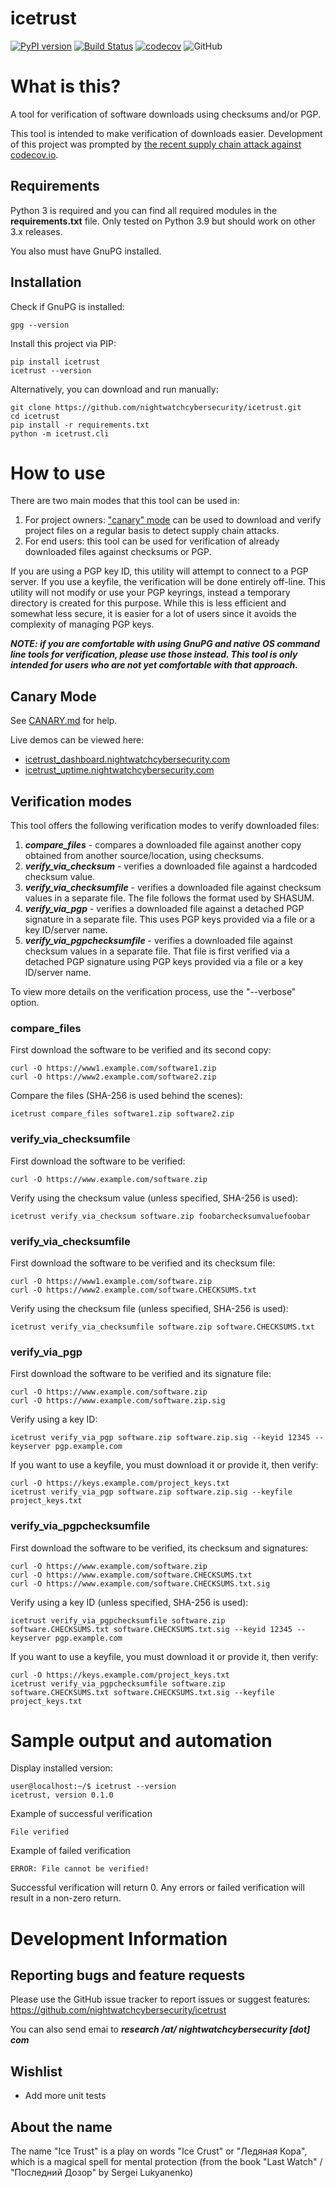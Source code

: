 # icetrust
[![PyPI version](https://badge.fury.io/py/icetrust.svg)](https://badge.fury.io/py/icetrust)
[![Build Status](https://github.com/nightwatchcybersecurity/icetrust/workflows/Test%20package/badge.svg?branch=master)](https://github.com/nightwatchcybersecurity/icetrust/actions)
[![codecov](https://codecov.io/gh/nightwatchcybersecurity/icetrust/branch/master/graph/badge.svg)](https://codecov.io/gh/nightwatchcybersecurity/icetrust)
![GitHub](https://img.shields.io/github/license/nightwatchcybersecurity/icetrust.svg)

# What is this?
A tool for verification of software downloads using checksums and/or PGP.

This tool is intended to make verification of downloads easier. Development of this project 
was prompted by [the recent supply chain attack against codecov.io](https://about.codecov.io/security-update/).

## Requirements
Python 3 is required and you can find all required modules in the **requirements.txt** file.
Only tested on Python 3.9 but should work on other 3.x releases.

You also must have GnuPG installed.

## Installation
Check if GnuPG is installed:
```
gpg --version
```

Install this project via PIP:
```
pip install icetrust
icetrust --version
```

Alternatively, you can download and run manually:
```
git clone https://github.com/nightwatchcybersecurity/icetrust.git
cd icetrust
pip install -r requirements.txt
python -m icetrust.cli
```

# How to use 
There are two main modes that this tool can be used in:
1. For project owners: ["canary" mode](CANARY.md) can be used to
   download and verify project files on a regular basis 
   to detect supply chain attacks.
2. For end users: this tool can be used for verification of
   already downloaded files against checksums or PGP.

If you are using a PGP key ID, this utility will attempt to connect to a PGP server. If you use a keyfile,
the verification will be done entirely off-line.  This utility will not modify or use your PGP keyrings, instead a temporary directory is created for this purpose.
While this is less efficient and somewhat less secure, it is easier for a lot of users since it avoids the
complexity of managing PGP keys.

***NOTE: if you are comfortable with using GnuPG and native OS command line tools for
verification, please use those instead. This tool is only intended for users who are not yet
comfortable with that approach.***

## Canary Mode
See [CANARY.md](CANARY.md) for help. 

Live demos can be viewed here:
- [icetrust_dashboard.nightwatchcybersecurity.com](https://icetrust_dashboard.nightwatchcybersecurity.com)
- [icetrust_uptime.nightwatchcybersecurity.com](https://icetrust_uptime.nightwatchcybersecurity.com)


## Verification modes
This tool offers the following verification modes to verify downloaded files:
1. ***compare_files*** - compares a downloaded file against another copy obtained from another
   source/location, using checksums.
2. ***verify_via_checksum*** - verifies a downloaded file against a hardcoded checksum value.
3. ***verify_via_checksumfile*** - verifies a downloaded file against checksum values in a separate
   file. The file follows the format used by SHASUM.
4. ***verify_via_pgp*** - verifies a downloaded file against a detached PGP signature in a separate
   file. This uses PGP keys provided via a file or a key ID/server name.
5. ***verify_via_pgpchecksumfile*** - verifies a downloaded file against checksum values in a separate
   file. That file is first verified via a detached PGP signature using PGP keys provided
   via a file or a key ID/server name.
   
To view more details on the verification process, use the "--verbose" option.

### compare_files
First download the software to be verified and its second copy:
```
curl -O https://www1.example.com/software1.zip
curl -O https://www2.example.com/software2.zip
```

Compare the files (SHA-256 is used behind the scenes):
```
icetrust compare_files software1.zip software2.zip
```

### verify_via_checksumfile
First download the software to be verified:
```
curl -O https://www.example.com/software.zip
```

Verify using the checksum value (unless specified, SHA-256 is used):
```
icetrust verify_via_checksum software.zip foobarchecksumvaluefoobar
```

### verify_via_checksumfile
First download the software to be verified and its checksum file:
```
curl -O https://www1.example.com/software.zip
curl -O https://www2.example.com/software.CHECKSUMS.txt
```

Verify using the checksum file (unless specified, SHA-256 is used):
```
icetrust verify_via_checksumfile software.zip software.CHECKSUMS.txt
```

### verify_via_pgp
First download the software to be verified and its signature file:
```
curl -O https://www.example.com/software.zip
curl -O https://www.example.com/software.zip.sig
```

Verify using a key ID:
```
icetrust verify_via_pgp software.zip software.zip.sig --keyid 12345 --keyserver pgp.example.com
```

If you want to use a keyfile, you must download it or provide it, then verify:
```
curl -O https://keys.example.com/project_keys.txt
icetrust verify_via_pgp software.zip software.zip.sig --keyfile project_keys.txt
```

### verify_via_pgpchecksumfile
First download the software to be verified, its checksum and signatures:
```
curl -O https://www.example.com/software.zip
curl -O https://www.example.com/software.CHECKSUMS.txt
curl -O https://www.example.com/software.CHECKSUMS.txt.sig
```

Verify using a key ID (unless specified, SHA-256 is used):
```
icetrust verify_via_pgpchecksumfile software.zip software.CHECKSUMS.txt software.CHECKSUMS.txt.sig --keyid 12345 --keyserver pgp.example.com
```

If you want to use a keyfile, you must download it or provide it, then verify:
```
curl -O https://keys.example.com/project_keys.txt
icetrust verify_via_pgpchecksumfile software.zip software.CHECKSUMS.txt software.CHECKSUMS.txt.sig --keyfile project_keys.txt
```

# Sample output and automation
Display installed version:
```
user@localhost:~/$ icetrust --version
icetrust, version 0.1.0
```

Example of successful verification
```
File verified
```

Example of failed verification
```
ERROR: File cannot be verified!
```

Successful verification will return 0. Any errors or failed verification
will result in a non-zero return.

# Development Information

## Reporting bugs and feature requests
Please use the GitHub issue tracker to report issues or suggest features:
https://github.com/nightwatchcybersecurity/icetrust

You can also send emai to ***research /at/ nightwatchcybersecurity [dot] com***

## Wishlist
- Add more unit tests

## About the name
The name "Ice Trust" is a play on words "Ice Crust" or "Ледяная Кора", which
is a magical spell for mental protection (from the book
"Last Watch" / "Последний Дозор" by Sergei Lukyanenko)
